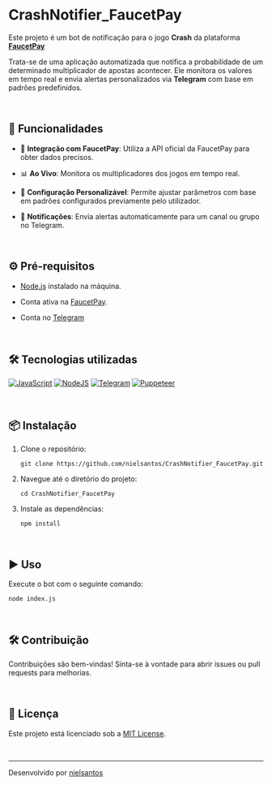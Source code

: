 # CrashNotifier_FaucetPay

Este projeto é um bot de notificação para o jogo **Crash** da plataforma [**FaucetPay**](https://faucetpay.io/crash)

Trata-se de uma aplicação automatizada que notifica a probabilidade de um determinado multiplicador de apostas acontecer. Ele monitora os valores em tempo real e envia alertas personalizados via **Telegram** com base em padrões predefinidos.
 
  <br>
  
## 🚀 Funcionalidades
- 📡 **Integração com FaucetPay**: Utiliza a API oficial da FaucetPay para obter dados precisos.
- 📊 **Ao Vivo**: Monitora os multiplicadores dos jogos em tempo real.
- 🧠 **Configuração Personalizável**: Permite ajustar parâmetros com base em padrões configurados previamente pelo utilizador.
- 📩 **Notificações**: Envia alertas automaticamente para um canal ou grupo no Telegram.

  <br>
  
## ⚙️ Pré-requisitos

- [Node.js](https://nodejs.org/) instalado na máquina.
- Conta ativa na [FaucetPay](https://faucetpay.io/).
- Conta no [Telegram](https://web.telegram.org/k/)

  <br>
  
## 🛠️ Tecnologias utilizadas

[![JavaScript](https://img.shields.io/badge/javascript-%23323330.svg?style=for-the-badge&logo=javascript&logoColor=%23F7DF1E)](https://developer.mozilla.org/pt-BR/docs/Web/JavaScript)
[![NodeJS](https://img.shields.io/badge/node.js-6DA55F?style=for-the-badge&logo=node.js&logoColor=white)](https://nodejs.org/en)
[![Telegram](https://img.shields.io/badge/Telegram-2CA5E0?style=for-the-badge&logo=telegram&logoColor=white)](https://web.telegram.org/k/)
[![Puppeteer](https://img.shields.io/badge/Puppeteer-white.svg?style=for-the-badge&logo=Puppeteer&logoColor=black)](https://pptr.dev/)

  <br>
  
## 📦 Instalação

1. Clone o repositório:
   ```
   git clone https://github.com/nielsantos/CrashNotifier_FaucetPay.git
   ```

2. Navegue até o diretório do projeto:
   ```
   cd CrashNotifier_FaucetPay
   ```

3. Instale as dependências:
   ```
   npm install
   ```

  <br>
  
## ▶️ Uso

Execute o bot com o seguinte comando:

```
node index.js
```

  <br>
  
## 🛠️ Contribuição

Contribuições são bem-vindas! Sinta-se à vontade para abrir issues ou pull requests para melhorias.

  <br>
  
## 📄 Licença

Este projeto está licenciado sob a [MIT License](LICENSE).

  <br>

---

Desenvolvido por [nielsantos](https://github.com/nielsantos)
